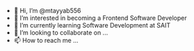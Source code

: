 - 👋 Hi, I’m @mtayyab556
- 👀 I’m interested in becoming a Frontend Software Developer
- 🌱 I’m currently learning Software Development at SAIT
- 💞️ I’m looking to collaborate on ...
- 📫 How to reach me ...

<!---
mtayyab556/mtayyab556 is a ✨ special ✨ repository because its `README.md` (this file) appears on your GitHub profile.
You can click the Preview link to take a look at your changes.
--->
